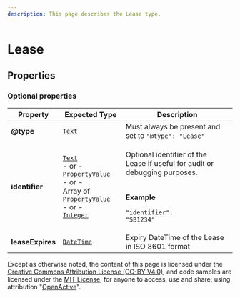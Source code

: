 ```yaml
---
description: This page describes the Lease type.
---
```


# Lease

## **Properties**

### **Optional properties**

| Property         | Expected Type                                                                                                                                                                                                                                                                                                                                                                                | Description                                                                                                                                                     |
| ---------------- | -------------------------------------------------------------------------------------------------------------------------------------------------------------------------------------------------------------------------------------------------------------------------------------------------------------------------------------------------------------------------------------------- | --------------------------------------------------------------------------------------------------------------------------------------------------------------- |
| **@type**        | [`Text`](https://schema.org/Text)                                                                                                                                                                                                                                                                                                                                                            | Must always be present and set to `"@type": "Lease"`                                                                                                            |
| **identifier**   | <p><a href="https://schema.org/Text"><code>Text</code></a><br>- or -<br><a href="https://developer.openactive.io/data-model/types/propertyvalue"><code>PropertyValue</code></a><br>- or -<br>Array of <a href="https://developer.openactive.io/data-model/types/propertyvalue"><code>PropertyValue</code></a><br>- or -<br><a href="https://schema.org/Integer"><code>Integer</code></a></p> | <p>Optional identifier of the Lease if useful for audit or debugging purposes.</p><p><br><strong>Example</strong></p><p><code>"identifier": "SB1234"</code></p> |
| **leaseExpires** | [`DateTime`](https://schema.org/DateTime)                                                                                                                                                                                                                                                                                                                                                    | Expiry DateTime of the Lease in ISO 8601 format                                                                                                                 |

Except as otherwise noted, the content of this page is licensed under the [Creative Commons Attribution License (CC-BY V4.0)](https://creativecommons.org/licenses/by/4.0/), and code samples are licensed under the [MIT License](https://opensource.org/licenses/MIT), for anyone to access, use and share; using attribution "[OpenActive](https://www.openactive.io/)".
